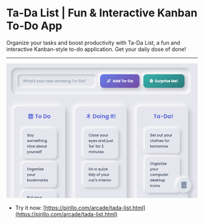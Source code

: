 # Ta-Da List | Fun & Interactive Kanban To-Do App

Organize your tasks and boost productivity with Ta-Da List, a fun and interactive Kanban-style to-do application. Get your daily dose of done!

---

![Screenshot](https://raw.githubusercontent.com/ChrisPirillo/tada-list/main/assets/screenshot.png)

* Try it now: [https://pirillo.com/arcade/tada-list.html](https://pirillo.com/arcade/tada-list.html)